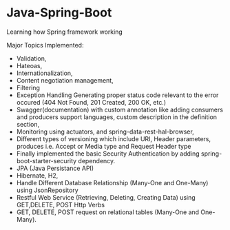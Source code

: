 # Java-Spring-Boot

Learning how Spring framework working

Major Topics Implemented:
* Validation, 
* Hateoas, 
* Internationalization, 
* Content negotiation management,
* Filtering
* Exception Handling Generating proper status code relevant to the error occured (404 Not Found, 201 Created, 200 OK, etc.)
* Swagger(documentation) with custom annotation like adding consumers and producers support languages, custom description in the definition section, 
* Monitoring using actuators, and spring-data-rest-hal-browser, 
* Different types of versioning which include URI, Header parameters, produces i.e. Accept or Media type and Request Header type
* Finally implemented the basic Security Authentication by adding spring-boot-starter-security dependency.
* JPA (Java Persistance API)
* Hibernate, H2, 
* Handle Different Database Relationship (Many-One and One-Many) using JsonRepository 
* Restful Web Service (Retrieving, Deleting, Creating Data) using GET,DELETE, POST Http Verbs
* GET, DELETE, POST request on relational tables (Many-One and One-Many). 
